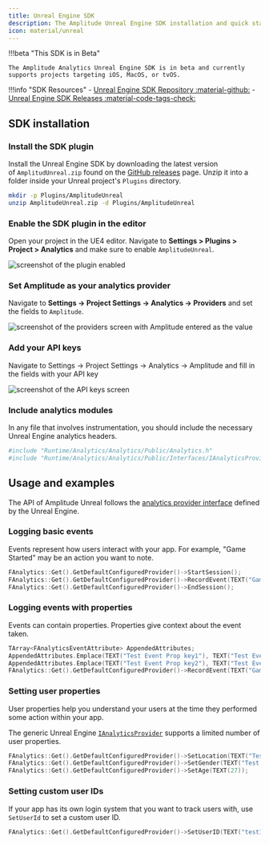 ```yaml
---
title: Unreal Engine SDK
description: The Amplitude Unreal Engine SDK installation and quick start guide.
icon: material/unreal
---
```


!!!beta "This SDK is in Beta"

    The Amplitude Analytics Unreal Engine SDK is in beta and currently supports projects targeting iOS, MacOS, or tvOS.

!!!info "SDK Resources"
    - [Unreal Engine SDK Repository :material-github:](https://github.com/amplitude/Amplitude-Unreal)
    - [Unreal Engine SDK Releases :material-code-tags-check:](https://github.com/amplitude/Amplitude-Unreal/releases/tag/v0.1.0)

## SDK installation

### Install the SDK plugin

Install the Unreal Engine SDK by downloading the latest version of `AmplitudUnreal.zip` found on the [GitHub releases](https://github.com/amplitude/Amplitude-Unreal/releases/latest) page.
 Unzip it into a folder inside your Unreal project's `Plugins` directory.

```bash
mkdir -p Plugins/AmplitudeUnreal
unzip AmplitudeUnreal.zip -d Plugins/AmplitudeUnreal
```

### Enable the SDK plugin in the editor

Open your project in the UE4 editor. Navigate to **Settings > Plugins > Project > Analytics** and make sure to enable `AmplitudeUnreal`.

![screenshot of the plugin enabled](/../assets/images/analytics-unreal-1.png)

### Set Amplitude as your analytics provider

Navigate to **Settings -> Project Settings -> Analytics -> Providers** and set the fields to `Amplitude`.

![screenshot of the providers screen with Amplitude entered as the value](/../assets/images/analytics-unreal-2.png)

### Add your API keys

Navigate to Settings -> Project Settings -> Analytics -> Amplitude and fill in the fields with your API key

![screenshot of the API keys screen](/../assets/images/analytics-unreal-3.png)

### Include analytics modules

In any file that involves instrumentation, you should include the necessary Unreal Engine analytics headers.

```bash
#include "Runtime/Analytics/Analytics/Public/Analytics.h"
#include "Runtime/Analytics/Analytics/Public/Interfaces/IAnalyticsProvider.h"
```

## Usage and examples

The API of Amplitude Unreal follows the [analytics provider interface](https://docs.unrealengine.com/en-US/API/Runtime/Analytics/Interfaces/IAnalyticsProvider/index.html) defined by the Unreal Engine.

### Logging basic events

Events represent how users interact with your app. For example, "Game Started" may be an action you want to note.

```c++
FAnalytics::Get().GetDefaultConfiguredProvider()->StartSession();
FAnalytics::Get().GetDefaultConfiguredProvider()->RecordEvent(TEXT("Game started"));
FAnalytics::Get().GetDefaultConfiguredProvider()->EndSession();
```

### Logging events with properties

Events can contain properties. Properties give context about the event taken.

```c++
TArray<FAnalyticsEventAttribute> AppendedAttributes;
AppendedAttributes.Emplace(TEXT("Test Event Prop key1"), TEXT("Test Event value1"));
AppendedAttributes.Emplace(TEXT("Test Event Prop key2"), TEXT("Test Event value2"));
FAnalytics::Get().GetDefaultConfiguredProvider()->RecordEvent(TEXT("Game Started"), AppendedAttributes);
```

### Setting user properties

User properties help you understand your users at the time they performed some action within your app.

The generic Unreal Engine [`IAnalyticsProvider`](https://docs.unrealengine.com/en-US/API/Runtime/Analytics/Interfaces/IAnalyticsProvider/index.html) supports a limited number of user properties.

```c++
FAnalytics::Get().GetDefaultConfiguredProvider()->SetLocation(TEXT("Test location"));
FAnalytics::Get().GetDefaultConfiguredProvider()->SetGender(TEXT("Test gender"));
FAnalytics::Get().GetDefaultConfiguredProvider()->SetAge(TEXT(27));
```

### Setting custom user IDs

If your app has its own login system that you want to track users with, use `SetUserId` to set a custom user ID.

```c++
FAnalytics::Get().GetDefaultConfiguredProvider()->SetUserID(TEXT("test123@test.com"));
```
